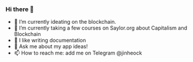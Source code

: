 ### Hi there 👋

- 🔭 I’m currently ideating on the blockchain.
- 🌱 I’m currently taking a few courses on Saylor.org about Capitalism and Blockchain
- 👯 I like writing documentation
- 💬 Ask me about my app ideas!
- 📫 How to reach me: add me on Telegram @jinheock
